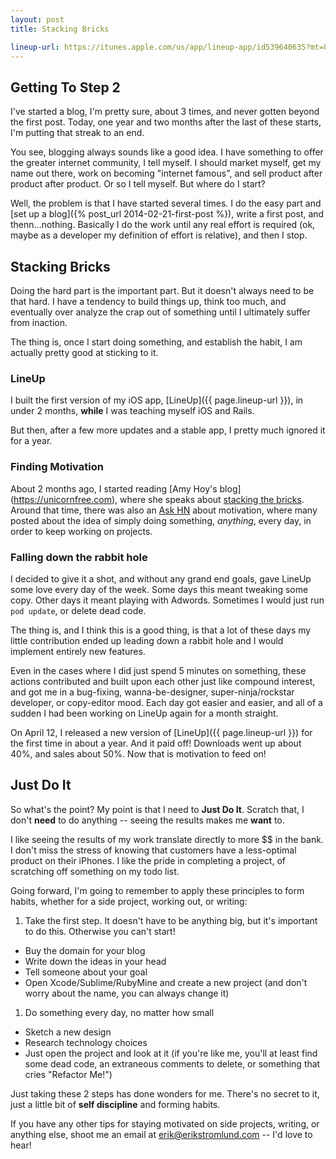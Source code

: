 ```yaml
---
layout: post
title: Stacking Bricks

lineup-url: https://itunes.apple.com/us/app/lineup-app/id539640635?mt=8&uo=4&at=11laIc&ct=esb-bricks
---
```

## Getting To Step 2

I've started a blog, I'm pretty sure, about 3 times, and never gotten beyond the first post. Today, one year and two months after the last of these starts, I'm putting that streak to an end.

You see, blogging always sounds like a good idea. I have something to offer the greater internet community, I tell myself. I should market myself, get my name out there, work on becoming "internet famous", and sell product after product after product. Or so I tell myself. But where do I start?

Well, the problem is that I have started several times. I do the easy part and [set up a blog]({% post_url 2014-02-21-first-post %}), write a first post, and thenn...nothing. Basically I do the work until any real effort is required (ok, maybe as a developer my definition of effort is relative), and then I stop.

## Stacking Bricks

Doing the hard part is the important part. But it doesn't always need to be that hard. I have a tendency to build things up, think too much, and eventually over analyze the crap out of something until I ultimately suffer from inaction.

The thing is, once I start doing something, and establish the habit, I am actually pretty good at sticking to it.

### LineUp

I built the first version of my iOS app, [LineUp]({{ page.lineup-url }}), in under 2 months, **while** I was teaching myself iOS and Rails.

But then, after a few more updates and a stable app, I pretty much ignored it for a year.

### Finding Motivation

About 2 months ago, I started reading [Amy Hoy's blog] (https://unicornfree.com), where she speaks about [stacking the bricks](https://unicornfree.com/stacking-the-bricks). Around that time, there was also an [Ask HN](https://news.ycombinator.com/item?id=8800788) about motivation, where many posted about the idea of simply doing something, *anything*, every day, in order to keep working on projects.

### Falling down the rabbit hole

I decided to give it a shot, and without any grand end goals, gave LineUp some love every day of the week. Some days this meant tweaking some copy. Other days it meant playing with Adwords. Sometimes I would just run `pod update`, or delete dead code.

The thing is, and I think this is a good thing, is that a lot of these days my little contribution ended up leading down a rabbit hole and I would implement entirely new features.

Even in the cases where I did just spend 5 minutes on something, these actions contributed and built upon each other just like compound interest, and got me in a bug-fixing, wanna-be-designer, super-ninja/rockstar developer, or copy-editor mood. Each day got easier and easier, and all of a sudden I had been working on LineUp again for a month straight.

On April 12, I released a new version of [LineUp]({{ page.lineup-url }}) for the first time in about a year. And it paid off! Downloads went up about 40%, and sales about 50%. Now that is motivation to feed on!

## Just Do It

So what's the point? My point is that I need to **Just Do It**. Scratch that, I don't **need** to do anything -- seeing the results makes me **want** to.

I like seeing the results of my work translate directly to more $$ in the bank. I don't miss the stress of knowing that customers have a less-optimal product on their iPhones. I like the pride in completing a project, of scratching off something on my todo list.

Going forward, I'm going to remember to apply these principles to form habits, whether for a side project, working out, or writing:

1. Take the first step. It doesn't have to be anything big, but it's important to do this. Otherwise you can't start!
  - Buy the domain for your blog
  - Write down the ideas in your head
  - Tell someone about your goal
  - Open Xcode/Sublime/RubyMine and create a new project (and don't worry about the name, you can always change it)

1. Do something every day, no matter how small
  - Sketch a new design
  - Research technology choices
  - Just open the project and look at it (if you're like me, you'll at least find some dead code, an extraneous comments to delete, or something that cries "Refactor Me!")

Just taking these 2 steps has done wonders for me. There's no secret to it, just a little bit of **self discipline** and forming habits.

If you have any other tips for staying motivated on side projects, writing, or anything else, shoot me an email at [erik@erikstromlund.com](mailto:erik@erikstromlund.com) -- I'd love to hear!

